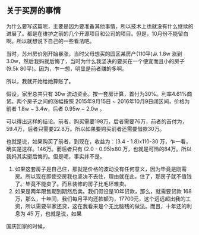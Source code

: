 关于买房的事情
----

为什么要写这篇呢，主要是因为要准备其他事情，所以技术上也就没有什么继续的进展了。都是在维护之前的几个开源项目和公司的项目。但是，10月份不能留白啊。所以就想说下自己的一些看法吧。

当时，苏州房价刚开始暴涨，当时父母想买的园区某房产(110平)从 1.8w 涨到 3.0w，然后我妈就后悔了，当时为什么我坚决的要买在一个便宜而且小的房子(9.5k 80平)。因为，乍一想，明显是前者赚的多啊。

所以，我就开始给她算账了。

假设，家里总共只有 30w 流动资金。按一套房计算，首付为30%。利率4.61%商贷。两个房子之间的涨幅按照 2015年9月15日 ~ 2016年10月9日闭区间，价格为前者 1.8w ~ 3.4w，后者 0.95w ~ 2.0w 。

可以得出这样的结论。前者，购买需要198万，后者需要76万，前者的首付为，59.4万，后者只需要22.8万。所以如果要购买前者还需要借款30万。

也就是说，如果购买了前者，到现在，收益为：(3.4 - 1.8)x110-30 万，乍一看，确实是这样。146万。而后者只有 (2.0 - 0.95)x80 万，也就是可怜的84万。所以我妈其实挺后悔的。但是呢，事实并不是。

1. 如果这套房子是自己住，那就是价格的波动没有任何意义，因为毕竟是刚需房。所以现在即使交房我也坚决不去住，理由就在此，住了，那房子就不值钱了。毕竟不能卖了。而且装修的房子比毛坯难卖。
2. 如果是两年限售期到期然后卖。我们假设是10年贷款，那么，就需要贷款 168 万，那么，十年间，我们每月平均还款额为，17700元，这个远远超出我的工资，所以需要举家还贷，这在我看来是个无比脑残的做法。而且，十年还的利息为 45 万，也就是说，如果

国庆回家的时候，
